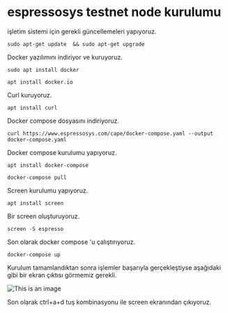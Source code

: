 # espressosys testnet node kurulumu

işletim sistemi için gerekli güncellemeleri yapıyoruz.
```
sudo apt-get update  && sudo apt-get upgrade
```
Docker yazılımını indiriyor ve kuruyoruz.
```
sudo apt install docker
```
```
apt install docker.io
```
Curl kuruyoruz.
```
apt install curl
```
Docker compose dosyasını indiriyoruz.
```
curl https://www.espressosys.com/cape/docker-compose.yaml --output docker-compose.yaml
```
Docker compose kurulumu yapıyoruz.
```
apt install docker-compose
```
```
docker-compose pull
```

Screen kurulumu yapıyoruz.
```
apt install screen
```
Bir screen oluşturuyoruz.
```
screen -S espresso
```
Son olarak docker compose 'u çalıştırıyoruz.
```
docker-compose up
```
Kurulum tamamlandıktan sonra işlemler başarıyla gerçekleştiyse aşağıdaki gibi bir ekran çıktısı görmemiz gerekli.

![This is an image](https://i.imgur.com/G40jlCs.png)

Son olarak ctrl+a+d  tuş kombinasyonu ile screen ekranından çıkıyoruz.

